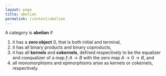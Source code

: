 ```yaml
---
layout: page
title: abelian
permalink: /context/abelian
---
```

A category is **abelian** if
1. it has a **zero object** $0$, that is both initial and terminal,
2. it has all binary products and binary coproducts,
3. it has all **kernels** and **cokernels**, defined respectively to be the equalizer and coequalizer of a map $f \colon A \to B$ with the zero map $A \to 0 \to B$, and
4. all monomorphisms and epimorphisms arise as kernels or cokernels, respectively.
